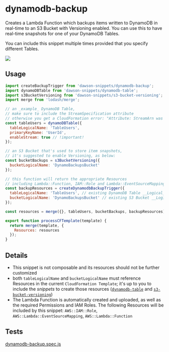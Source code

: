 
dynamodb-backup
===

Creates a Lambda Function which backups items written to DynamoDB in real-time to an S3 Bucket with Versioning enabled. You can use this to have real-time snapshots for one of your DynamoDB Tables. 

You can include this snippet multiple times provided that you specify different Tables.

![](https://nodei.co/npm/dawson-snippets.png?mini=true)

## Usage
```js
import createBackupTrigger from 'dawson-snippets/dynamodb-backup';
import dynamoDBTable from 'dawson-snippets/dynamodb-table';
import s3BucketVersioning from 'dawson-snippets/s3-bucket-versioning';
import merge from 'lodash/merge';

// an _example_ DynamoDB Table,
// make sure to include the StreamSpecification attribute
// otherwise you get a CloudFormation error: "Attribute: StreamArn was not found for resource: XXX"
const tableUsers = dynamoDBTable({
  tableLogicalName: 'TableUsers',
  primaryKeyName: 'UserId',
  enableStream: true // !important!
});

// an S3 Bucket that's used to store item snapshots,
// it's suggested to enable Versioning, as below:
const bucketBackups = s3BucketVersioning({
  bucketLogicalName: 'DynamoBackupsBucket'
});

// this function will return the appropriate Resources
// including Lambda::Function, IAM::Role and Lambda::EventSourceMapping
const backupResources = createDynamodbBackupTrigger({
  tableLogicalName: 'TableUsers', // existing DynamoDB Table __Logical__ Resource Id
  bucketLogicalName: 'DynamoBackupsBucket' // existing S3 Bucket __Logical__ Resource Id
});

const resources = merge({}, tableUsers, bucketBackups, backupResources);

export function processCFTemplate(template) {
  return merge(template, {
    Resources: resources
  });
}

```

## Details

* This snippet is not composable and its resources should not be further customized
* both `tableLogicalName` and `bucketLogicalName` must reference Resources in the current `CloudFormation Template`; it's up to you to include the *snippets* to create those resources ([`dynamodb-table`](/dynamodb-table) and [`s3-bucket-versioning`](/s3-bucket-versioning))
* The Lambda Function is automatically created and uploaded, as well as the required Permissions and IAM Roles. The following Resources will be included by this snippet: `AWS::IAM::Role`, `AWS::Lambda::EventSourceMapping`, `AWS::Lambda::Function`


## Tests

[dynamodb-backup.spec.js](/__tests__/dynamodb-backup.spec.js)

